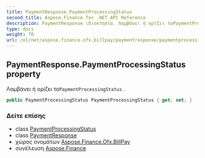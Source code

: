 ```yaml
---
title: PaymentResponse.PaymentProcessingStatus
second_title: Aspose.Finance for .NET API Reference
description: PaymentResponse ιδιοκτησία. Λαμβάνει ή ορίζει τοPaymentProcessingStatus .
type: docs
weight: 70
url: /el/net/aspose.finance.ofx.billpay/paymentresponse/paymentprocessingstatus/
---
```

## PaymentResponse.PaymentProcessingStatus property

Λαμβάνει ή ορίζει το`PaymentProcessingStatus` .

```csharp
public PaymentProcessingStatus PaymentProcessingStatus { get; set; }
```

### Δείτε επίσης

* class [PaymentProcessingStatus](../../paymentprocessingstatus/)
* class [PaymentResponse](../)
* χώρος ονομάτων [Aspose.Finance.Ofx.BillPay](../../paymentresponse/)
* συνέλευση [Aspose.Finance](../../../)


